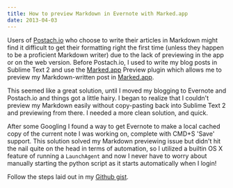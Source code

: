 ```yaml
---
title: How to preview Markdown in Evernote with Marked.app
date: 2013-04-03
---
```



Users of [Postach.io](http://postach.io) who choose to write their articles in Markdown might find it difficult to get their formatting right the first time (unless they happen to be a proficient Markdown writer) due to the lack of previewing in the app or on the web version. Before Postach.io, I used to write my blog posts in Sublime Text 2 and use the [Marked.app](http://markedapp.com/) Preview plugin which allows me to preview my Markdown-written post in [Marked.app](http://markedapp.com/).

<!-- break -->

This seemed like a great solution, until I moved my blogging to Evernote and Postach.io and things got a little hairy. I began to realize that I couldn't preview my Markdown easily without copy-pasting back into Sublime Text 2 and previewing from there. I needed a more clean solution, and quick.

After some Googling I found a way to get Evernote to make a local cached copy of the current note I was working on, complete with CMD+S 'Save' support. This solution solved my Markdown previewing issue but didn't hit the nail quite on the head in terms of automation, so I utilized a builtin OS X feature of running a `LaunchAgent` and now I never have to worry about manually starting the python script as it starts automatically when I login!

Follow the steps laid out in my [Github gist](https://gist.github.com/brandonb927/5283527).

<script src="https://gist.github.com/brandonb927/5283527.js"></script>
